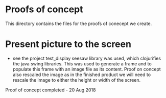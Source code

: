 # Proofs of concept

This directory contains the files for the proofs of conecept we create.

# Present picture to the screen
- see the project test_display
seesaw library was used, which clojurifies the java swing libraries. This was used to generate a frame and to populate this frame with an image file as its content.
Proof on concept also rescaled the image as in the finished product we will need to rescale the image to either the height or width of the screen.

Proof of concept completed - 20 Aug 2018